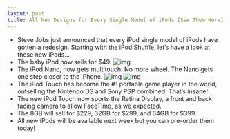 ```yaml
---
layout: post
title: All New Designs for Every Single Model of iPods [See Them Here]
---
```

* Steve Jobs just announced that every iPod single model of iPods have gotten a redesign. Starting with the iPod Shuffle, let’s have a look at these new iPods…
* The baby iPod now sells for $49.
![img](http://media.idownloadblog.com/wp-content/uploads/2010/09/iPod-Shuffle-e1283361996964.jpg)
* The iPod Nano, now gets multitouch. No more wheel. The Nano gets one step closer to the iPhone.
![img](http://media.idownloadblog.com/wp-content/uploads/2010/09/iPod-Nano-e1283362102167.jpg)
![img](http://media.idownloadblog.com/wp-content/uploads/2010/09/iPod-Touch-Event-e1283362708929.jpg)
* The iPod Touch has become the #1 portable game player in the world, outselling the Nintendo DS and Sony PSP combined. That’s insane!
* The new iPod Touch now sports the Retina Display, a front and back facing camera to allow FaceTime, as we expected.
* The 8GB will sell for $229, 32GB for $299, and 64GB for $399.
* All new iPods will be available next week but you can pre-order them today!

